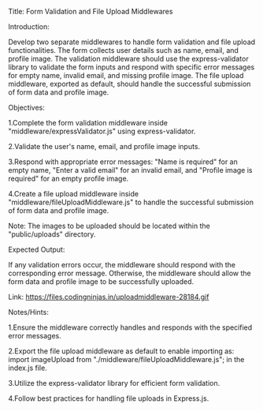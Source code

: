 Title: Form Validation and File Upload Middlewares

Introduction:

Develop two separate middlewares to handle form validation and file upload functionalities. The form collects user details such as name, email, and profile image. The validation middleware should use the express-validator library to validate the form inputs and respond with specific error messages for empty name, invalid email, and missing profile image. The file upload middleware, exported as default, should handle the successful submission of form data and profile image.

Objectives:

1.Complete the form validation middleware inside "middleware/expressValidator.js" using express-validator.

2.Validate the user's name, email, and profile image inputs.

3.Respond with appropriate error messages: "Name is required" for an empty name, "Enter a valid email" for an invalid email, and "Profile image is required" for an empty profile image.

4.Create a file upload middleware inside "middleware/fileUploadMiddleware.js" to handle the successful submission of form data and profile image.

Note: The images to be uploaded should be located within the "public/uploads" directory.

Expected Output:

If any validation errors occur, the middleware should respond with the corresponding error message. Otherwise, the middleware should allow the form data and profile image to be successfully uploaded.

Link: https://files.codingninjas.in/uploadmiddleware-28184.gif

Notes/Hints:

1.Ensure the middleware correctly handles and responds with the specified error messages.

2.Export the file upload middleware as default to enable importing as: import imageUpload from "./middleware/fileUploadMiddleware.js"; in the index.js file.

3.Utilize the express-validator library for efficient form validation.

4.Follow best practices for handling file uploads in Express.js.
